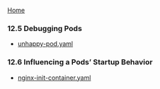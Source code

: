 [Home](../)

### 12.5 Debugging Pods

- [unhappy-pod.yaml](unhappy-pod.yaml)

### 12.6 Influencing a Pods’ Startup Behavior

- [nginx-init-container.yaml](nginx-init-container.yaml)
